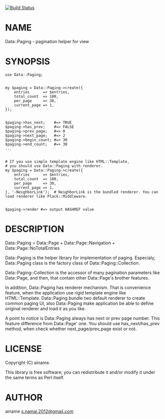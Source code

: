 [![Build Status](https://travis-ci.org/ainame/p5-Data-Paging.png?branch=master)](https://travis-ci.org/ainame/p5-Data-Paging)
# NAME

Data::Paging - pagination helper for view

# SYNOPSIS

    use Data::Paging;
    

    my $paging = Data::Paging->create({
        entries      => $entries,
        total_count  => 100,
        per_page     => 30,
        current_page => 1,
    });
    

    $paging->has_next;    #=> TRUE
    $paging->has_prev;    #=> FALSE
    $paging->prev_page;   #=> 0
    $paging->next_page;   #=> 2
    $paging->begin_count; #=> 30
    $paging->end_count;   #=> 30
    ...
    

    # If you use simple template engine like HTML::Template,
    # you should use Data::Paging with renderer.
    my $paging = Data::Paging->create({
        entries      => $entries,
        total_count  => 100,
        per_page     => 30,
        current_page => 1,
    }, '-NeighborLink');  # NeighborLink is the bundled renderer. You can load renderer like Plack::Middleware.
    

    $paging->render #=> output HASHREF value

# DESCRIPTION

Data::Paging = Data::Page + Data::Page::Navigation + Data::Page::NoTotalEntries

Data::Paging is the helper library for implementation of paging.
Especialy, Data::Paging class is the factory class of Data::Paging::Collection.

Data::Paging::Collection is the accessor of many pagination parameters like Data::Page, and then, that contain other Data::Page's brother features.

In addition, Data::Paging has renderer mechanism. That is convenience feature, when the application use rigid template engine like HTML::Template. Data::Paging bundle two default renderer to create common paging UI, also Data::Paging make application be able to define original renderer and load it as you like.

A point to notice is Data::Paging always has next or prev page number. This feature difference from Data::Page' one. You should use has\_next/has\_prev method, when check whether next\_page/prev\_page exist or not.

# LICENSE

Copyright (C) ainame.

This library is free software; you can redistribute it and/or modify
it under the same terms as Perl itself.

# AUTHOR

ainame <s.namai.2012@gmail.com>
